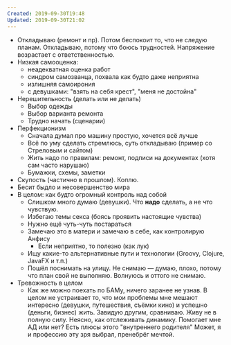 ```yaml
---
Created: 2019-09-30T19:48
Updated: 2019-09-30T21:02
---
```

- Откладываю (ремонт и пр). Потом беспокоит то, что не следую планам. Откладываю, потому что боюсь трудностей. Напряжение возрастает с ответственностью.
- Низкая самооценка:
    - неадекватная оценка работ
    - синдром самозванца, похвала как будто даже неприятна
    - излишняя самоирония
    - с девушками: "взять на себя крест", "меня не достойна"
- Нерешительность (делать или не делать)
    - Выбор одежды
    - Выбор варианта ремонта
    - Трудно начать (сценарии)
- Перфекционизм
    - Сначала думал про машину простую, хочется всё лучше
    - Всё по уму сделать стремлюсь, суть откладываю (пример со Стреловым и сайтом)
    - Жить надо по правилам: ремонт, подписи на документах (хотя сам часто нарушаю)
    - Бумажки, схемы, заметки
- Скупость (частично в прошлом). Коплю.
- Бесит быдло и несовершенство мира
- В целом: как будто огромный контроль над собой
    - Слишком много думаю (девушки). Что **надо** сделать, а не что чувствую.
    - Избегаю темы секса (боясь проявить настоящие чувства)
    - Нужно ещё чуть-чуть постараться
    - Замечаю это в матери и замечаю в себе, как контролирую Анфису
        - Если неприятно, то полезно (как лук)
    - Ищу какие-то альтернативные пути и технологии (Groovy, Clojure, JavaFX и т.п.)
    - Пошёл поснимать на улицу. Не снимаю — думаю, плохо, потому что план свой не выполняю. Волнуюсь и оттого не снимаю.
- Тревожность в целом
    - Как же можно поехать по БАМу, ничего заранее не узнав.
В целом не устраивает то, что мои проблемы мне мешают интересно (девушки, путешествия, съёмки кино) и успешно (деньги, бизнес) жить. Завидую другим, сравниваю. Живу не в полную силу.
Неясно, как отслеживать динамику. Помогает мне АД или нет?
Есть плюсы этого "внутреннего родителя"
Может, я и профессию эту зря выбрал, пренебрёг мечтой.